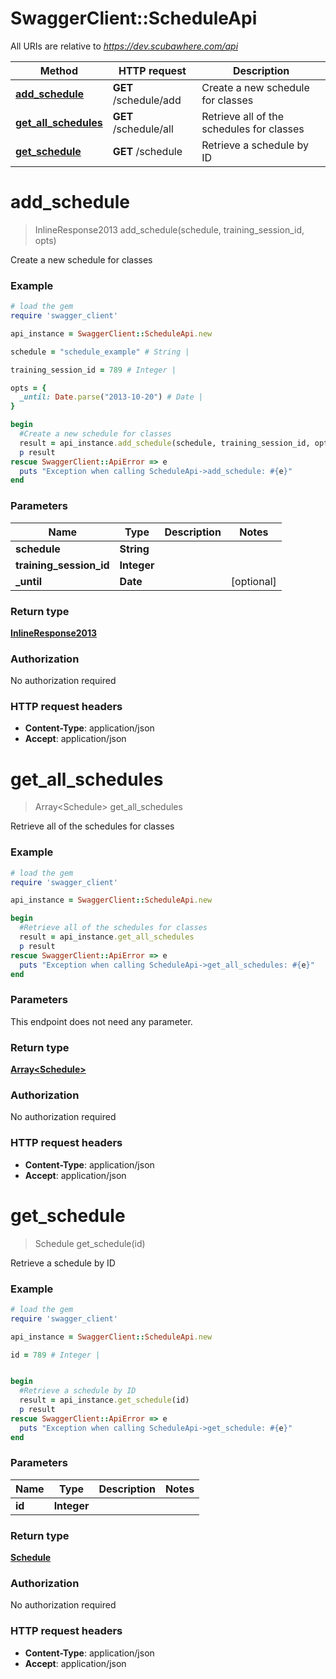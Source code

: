 # SwaggerClient::ScheduleApi

All URIs are relative to *https://dev.scubawhere.com/api*

Method | HTTP request | Description
------------- | ------------- | -------------
[**add_schedule**](ScheduleApi.md#add_schedule) | **GET** /schedule/add | Create a new schedule for classes
[**get_all_schedules**](ScheduleApi.md#get_all_schedules) | **GET** /schedule/all | Retrieve all of the schedules for classes
[**get_schedule**](ScheduleApi.md#get_schedule) | **GET** /schedule | Retrieve a schedule by ID


# **add_schedule**
> InlineResponse2013 add_schedule(schedule, training_session_id, opts)

Create a new schedule for classes

### Example
```ruby
# load the gem
require 'swagger_client'

api_instance = SwaggerClient::ScheduleApi.new

schedule = "schedule_example" # String | 

training_session_id = 789 # Integer | 

opts = { 
  _until: Date.parse("2013-10-20") # Date | 
}

begin
  #Create a new schedule for classes
  result = api_instance.add_schedule(schedule, training_session_id, opts)
  p result
rescue SwaggerClient::ApiError => e
  puts "Exception when calling ScheduleApi->add_schedule: #{e}"
end
```

### Parameters

Name | Type | Description  | Notes
------------- | ------------- | ------------- | -------------
 **schedule** | **String**|  | 
 **training_session_id** | **Integer**|  | 
 **_until** | **Date**|  | [optional] 

### Return type

[**InlineResponse2013**](InlineResponse2013.md)

### Authorization

No authorization required

### HTTP request headers

 - **Content-Type**: application/json
 - **Accept**: application/json



# **get_all_schedules**
> Array&lt;Schedule&gt; get_all_schedules

Retrieve all of the schedules for classes

### Example
```ruby
# load the gem
require 'swagger_client'

api_instance = SwaggerClient::ScheduleApi.new

begin
  #Retrieve all of the schedules for classes
  result = api_instance.get_all_schedules
  p result
rescue SwaggerClient::ApiError => e
  puts "Exception when calling ScheduleApi->get_all_schedules: #{e}"
end
```

### Parameters
This endpoint does not need any parameter.

### Return type

[**Array&lt;Schedule&gt;**](Schedule.md)

### Authorization

No authorization required

### HTTP request headers

 - **Content-Type**: application/json
 - **Accept**: application/json



# **get_schedule**
> Schedule get_schedule(id)

Retrieve a schedule by ID

### Example
```ruby
# load the gem
require 'swagger_client'

api_instance = SwaggerClient::ScheduleApi.new

id = 789 # Integer | 


begin
  #Retrieve a schedule by ID
  result = api_instance.get_schedule(id)
  p result
rescue SwaggerClient::ApiError => e
  puts "Exception when calling ScheduleApi->get_schedule: #{e}"
end
```

### Parameters

Name | Type | Description  | Notes
------------- | ------------- | ------------- | -------------
 **id** | **Integer**|  | 

### Return type

[**Schedule**](Schedule.md)

### Authorization

No authorization required

### HTTP request headers

 - **Content-Type**: application/json
 - **Accept**: application/json



